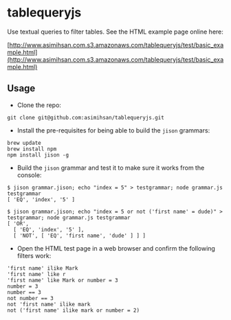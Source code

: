 # tablequeryjs

Use textual queries to filter tables. See the HTML example page online here:

[http://www.asimihsan.com.s3.amazonaws.com/tablequeryjs/test/basic_example.html](http://www.asimihsan.com.s3.amazonaws.com/tablequeryjs/test/basic_example.html)

## Usage

-   Clone the repo:

```
git clone git@github.com:asimihsan/tablequeryjs.git
```

-   Install the pre-requisites for being able to build the `jison` grammars:

```
brew update
brew install npm
npm install jison -g
```

-   Build the `jison` grammar and test it to make sure it works from the console:

```
$ jison grammar.jison; echo "index = 5" > testgrammar; node grammar.js testgrammar
[ 'EQ', 'index', '5' ]

$ jison grammar.jison; echo "index = 5 or not ('first name' = dude)" > testgrammar; node grammar.js testgrammar
[ 'OR',
  [ 'EQ', 'index', '5' ],
  [ 'NOT', [ 'EQ', 'first name', 'dude' ] ] ]
```

-   Open the HTML test page in a web browser and confirm the following filters work:

```
'first name' ilike Mark
'first name' like r
'first name' like Mark or number = 3
number = 3
number == 3
not number == 3
not 'first name' ilike mark
not ('first name' ilike mark or number = 2)
```
